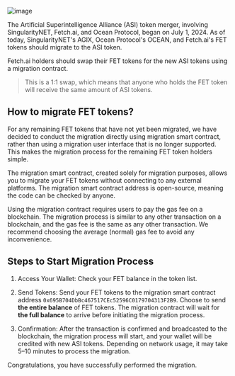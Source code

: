 ![image](https://github.com/user-attachments/assets/7879a290-9d08-44ad-b38a-013c67467c38)

The Artificial Superintelligence Alliance (ASI) token merger, involving SingularityNET, Fetch.ai, and Ocean Protocol, began on July 1, 2024. As of today, SingularityNET's AGIX, Ocean Protocol's OCEAN, and Fetch.ai's FET tokens should migrate to the ASI token.

Fetch.ai holders should swap their FET tokens for the new ASI tokens using a migration contract.

> This is a 1:1 swap, which means that anyone who holds the FET token will receive the same amount of ASI tokens.

## How to migrate FET tokens?
For any remaining FET tokens that have not yet been migrated, we have decided to conduct the migration directly using migration smart contract, rather than using a migration user interface that is no longer supported. This makes the migration process for the remaining FET token holders simple.

The migration smart contract, created solely for migration purposes, allows you to migrate your FET tokens without connecting to any external platforms. The migration smart contract address is open-source, meaning the code can be checked by anyone.

Using the migration contract requires users to pay the gas fee on a blockchain. The migration process is similar to any other transaction on a blockchain, and the gas fee is the same as any other transaction. We recommend choosing the average (normal) gas fee to avoid any inconvenience.

## Steps to Start Migration Process
1. Access Your Wallet: Check your FET balance in the token list.

2. Send Tokens: Send your FET tokens to the migration smart contract address `0x695B704DbBc467517CEc52596C0179704313F2B9`. Choose to send **the entire balance** of FET tokens. The migration contract will wait for **the full balance** to arrive before initiating the migration process.

3. Confirmation: After the transaction is confirmed and broadcasted to the blockchain, the migration process will start, and your wallet will be credited with new ASI tokens. Depending on network usage, it may take 5–10 minutes to process the migration.

Congratulations, you have successfully performed the migration.

